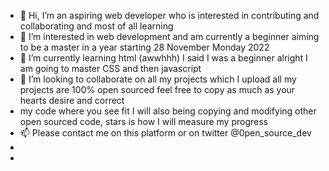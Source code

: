 - 👋 Hi, I’m an aspiring web developer who is interested in contributing and collaborating and most of all learning
- 👀 I’m interested in web development and am currently a beginner aiming to be a master in a year starting 28 November Monday 2022
- 🌱 I’m currently learning html (awwhhh) I said I was a beginner alright I am going to master CSS and then javascript
- 💞️ I’m looking to collaborate on all my projects which I upload all my projects are 100% open sourced feel free to copy as much as your hearts desire and correct 
- my code where you see fit I will also being copying and modifying other open sourced code, stars is how I will measure my progress 
- 📫 Please contact me on this platform or on twitter @0pen_source_dev 
- 
- 
<!---
justamanuelax/justamanuelax is a ✨ special ✨ repository because it is 100% open sourced and built by the me and community members 

--->
